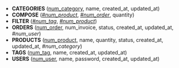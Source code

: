 <!-- Generated by Mocodo 4.1.2 -->

- **CATEGORIES** (<ins>num_category</ins>, name, created_at, updated_at)
- **COMPOSE** (<ins>_#num_product_</ins>, <ins>_#num_order_</ins>, quantity)
- **FILTER** (<ins>_#num_tag_</ins>, <ins>_#num_product_</ins>)
- **ORDERS** (<ins>num_order</ins>, num_invoice, status, created_at, updated_at, _#num_user_)
- **PRODUCTS** (<ins>num_product</ins>, name, quantity, status, created_at, updated_at, _#num_category_)
- **TAGS** (<ins>num_tag</ins>, name, created_at, updated_at)
- **USERS** (<ins>num_user</ins>, name, password, created_at, updated_at)
